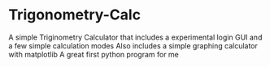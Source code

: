 # Trigonometry-Calc
A simple Triginometry Calculator that includes a experimental login GUI and a few simple calculation modes
Also includes a simple graphing calculator with matplotlib 
A great first python program for me
